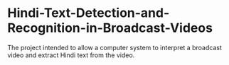 Hindi-Text-Detection-and-Recognition-in-Broadcast-Videos
========================================================

The project intended to allow a computer system to interpret a broadcast video and extract Hindi text from the video.
